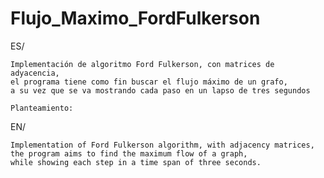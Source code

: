 # Flujo_Maximo_FordFulkerson

ES/
  
    Implementación de algoritmo Ford Fulkerson, con matrices de adyacencia, 
    el programa tiene como fin buscar el flujo máximo de un grafo, 
    a su vez que se va mostrando cada paso en un lapso de tres segundos

    Planteamiento:
  

EN/

    Implementation of Ford Fulkerson algorithm, with adjacency matrices,
    the program aims to find the maximum flow of a graph, 
    while showing each step in a time span of three seconds.
  
